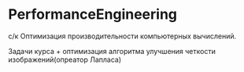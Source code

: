 # PerformanceEngineering
с/к Оптимизация производительности компьютерных вычислений. 

Задачи курса + оптимизация алгоритма улучшения четкости изображений(опреатор Лапласа)
